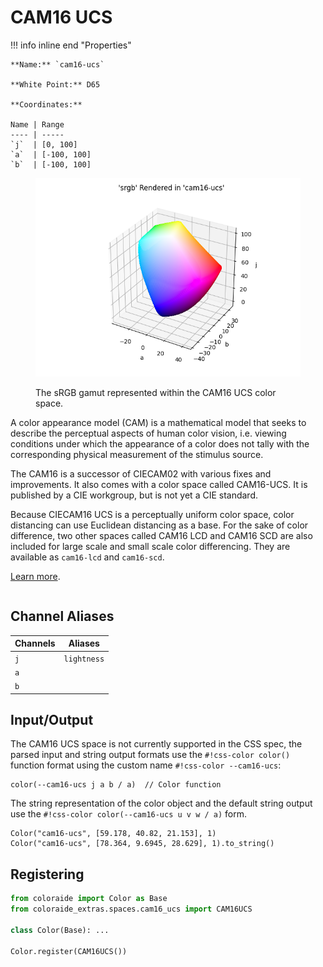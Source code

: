 # CAM16 UCS

<div class="info-container" markdown="1">
!!! info inline end "Properties"

    **Name:** `cam16-ucs`

    **White Point:** D65

    **Coordinates:**

    Name | Range
    ---- | -----
    `j`  | [0, 100]
    `a`  | [-100, 100]
    `b`  | [-100, 100]

<figure markdown>

![CAM16 UCS](../images/cam16-ucs.png)

<figcaption markdown>
The sRGB gamut represented within the CAM16 UCS color space.
</figcaption>
</figure>

A color appearance model (CAM) is a mathematical model that seeks to describe the perceptual aspects of human color
vision, i.e. viewing conditions under which the appearance of a color does not tally with the corresponding physical
measurement of the stimulus source.

The CAM16 is a successor of CIECAM02 with various fixes and improvements. It also comes with a color space called
CAM16-UCS. It is published by a CIE workgroup, but is not yet a CIE standard.

Because CIECAM16 UCS is a perceptually uniform color space, color distancing can use Euclidean distancing as a base. For
the sake of color difference, two other spaces called CAM16 LCD and CAM16 SCD are also included for large scale and
small scale color differencing. They are available as `cam16-lcd` and `cam16-scd`.

[Learn more](https://en.wikipedia.org/wiki/Color_appearance_model).
</div>

## Channel Aliases

Channels | Aliases
-------- | -------
`j`      | `lightness`
`a`      |
`b`      |

## Input/Output

The CAM16 UCS space is not currently supported in the CSS spec, the parsed input and string output formats use
the `#!css-color color()` function format using the custom name `#!css-color --cam16-ucs`:

```css-color
color(--cam16-ucs j a b / a)  // Color function
```

The string representation of the color object and the default string output use the
`#!css-color color(--cam16-ucs u v w / a)` form.

```playground
Color("cam16-ucs", [59.178, 40.82, 21.153], 1)
Color("cam16-ucs", [78.364, 9.6945, 28.629], 1).to_string()
```

## Registering

```py
from coloraide import Color as Base
from coloraide_extras.spaces.cam16_ucs import CAM16UCS

class Color(Base): ...

Color.register(CAM16UCS())
```

<style>
.info-container {display: inline-block;}
</style>
